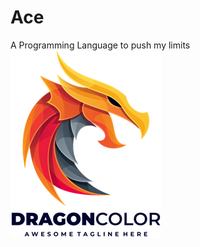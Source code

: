 # Ace
A Programming Language to push my limits
![image](./dragon-fire-logo-132BE11D5D-seeklogo.com.png)
